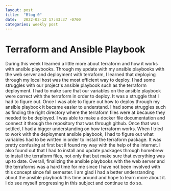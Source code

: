 ```yaml
---
layout: post
title:  "Blog 0"
date:   2022-02-12 17:43:37 -0700
categories: weekly post
---
```


# Terraform and Ansible Playbook

During this week I learned a little more about terraform and how it works with ansible playbooks. Through my update with my ansible playbooks with the web server and deployment with terraform, I learned that deploying through my local host was the most efficient way to deploy. I had some struggles with our project's ansible playbook such as the terraform deployment. I had to make sure that our variables on the ansible playbook were correct with the terraform in order to deploy. It was a struggle that I had to figure out. Once I was able to figure out how to deploy through my ansible playbook it became easier to understand. I had some struggles such as finding the right directory where the terraform files were at because they needed to be deployed. I was able to make a docker file documentation and connect it through the repository that was through github. Once that was settled, I had a bigger understanding on how terraform works. When I tried to work with the deployment ansible playbook, I had to figure out what variables had to be written in order to install the terraform package. It was pretty confusing at first but iI found my way with the help of the internet. I also found out that I had to install and update packages through homebrew to install the terraform files, not only that but make sure that everything was up to date. Overall, finalizing the ansible playbooks with the web server and the terraforms was a hard time for me since I have not been involved with this concept since fall semester.  I am glad I had a better understanding about the ansible playbook this time around and hope to learn more about it. I do see myself progressing in this subject and continue to do so.
